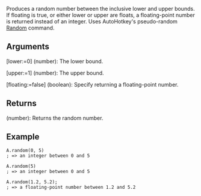 Produces a random number between the inclusive lower and upper bounds. If floating is true, or either lower or upper are floats, a floating-point number is returned instead of an integer. Uses AutoHotkey's pseudo-random [Random](https://www.autohotkey.com/docs/commands/Random.htm) command.


## Arguments
[lower:=0] (number): The lower bound.

[upper:=1] (number): The upper bound.

[floating:=false] (boolean): Specify returning a floating-point number.


## Returns
(number): Returns the random number.


## Example
```autohotkey
A.random(0, 5)
; => an integer between 0 and 5

A.random(5)
; => an integer between 0 and 5

A.random(1.2, 5.2);
; => a floating-point number between 1.2 and 5.2
```